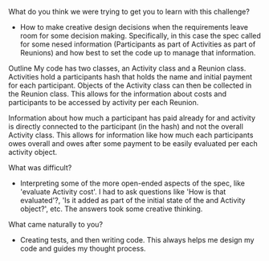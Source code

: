 What do you think we were trying to get you to learn with this challenge?
* How to make creative design decisions when the requirements leave room for some decision making. Specifically, in this case the spec called for some nesed information (Participants as part of Activities as part of Reunions) and how best to set the code up to manage that information.

Outline
My code has two classes, an Activity class and a Reunion class. Activities hold a participants hash that holds the name and initial payment for each participant. Objects of the Activity class can then be collected in the Reunion class. This allows for  the information about costs and participants to be accessed by activity per each Reunion. 

Information about how much a participant has paid already for and activity is directly connected to the participant (in the hash) and not the overall Activity class. This allows for information like how much each participants owes overall and owes after some payment to be easily evaluated per each activity object.




What was difficult?
* Interpreting some of the more open-ended aspects of the spec, like 'evaluate Activity cost'. I had to ask questions like 'How is that evaluated'?, 'Is it added as part of the initial state of the and Activity object?', etc. The answers took some creative thinking.


What came naturally to you?
* Creating tests, and then writing code. This always helps me design my code and guides my thought process.


